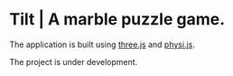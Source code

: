 # Tilt | A marble puzzle game.

The application is built using [three.js](https://github.com/mrdoob/three.js/) and [physi.js](https://github.com/chandlerprall/Physijs/).

The project is under development.
